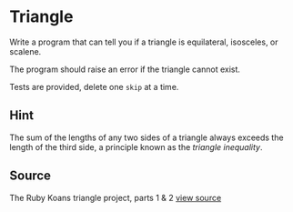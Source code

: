 # Triangle

Write a program that can tell you if a triangle is equilateral, isosceles, or scalene.

The program should raise an error if the triangle cannot exist.

Tests are provided, delete one `skip` at a time.

## Hint

The sum of the lengths of any two sides of a triangle always exceeds the length of the third side, a principle known as the _triangle inequality_.


## Source

The Ruby Koans triangle project, parts 1 & 2 [view source](http://rubykoans.com)